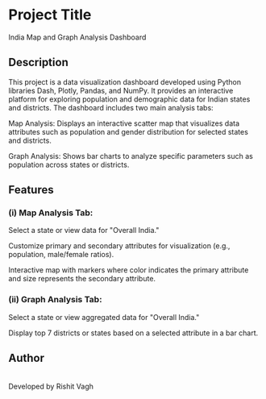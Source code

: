 **<H1>Project Title</H1>**

India Map and Graph Analysis Dashboard

**<H2>Description</H2>**

This project is a data visualization dashboard developed using Python libraries Dash, Plotly, Pandas, and NumPy. It provides an interactive platform for exploring population and demographic data for Indian states and districts. The dashboard includes two main analysis tabs:

Map Analysis: Displays an interactive scatter map that visualizes data attributes such as population and gender distribution for selected states and districts.

Graph Analysis: Shows bar charts to analyze specific parameters such as population across states or districts.

**<H2>Features</H2>**

<H3>(i) Map Analysis Tab:</H3>

Select a state or view data for "Overall India."

Customize primary and secondary attributes for visualization (e.g., population, male/female ratios).

Interactive map with markers where color indicates the primary attribute and size represents the secondary attribute.

<H3>(ii) Graph Analysis Tab:</H3>

Select a state or view aggregated data for "Overall India."

Display top 7 districts or states based on a selected attribute in a bar chart.

**<H2>Author</H2>**<br>
Developed by Rishit Vagh

